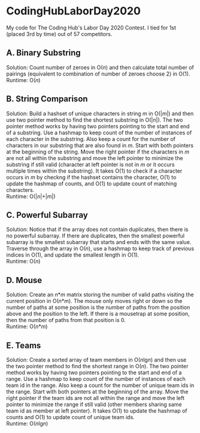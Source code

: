 # CodingHubLaborDay2020
My code for The Coding Hub's Labor Day 2020 Contest. I tied for 1st (placed 3rd by time) out of 57 competitors.

## A. Binary Substring
Solution: Count number of zeroes in O(*n*) and then calculate total number of pairings (equivalent to combination of number of zeroes choose 2) in O(1).\
Runtime: O(*n*)

## B. String Comparison
Solution: Build a hashset of unique characters in string *m* in O(|*m*|) and then use two pointer method to find the shortest substring in O(|*n*|). The two pointer method works by having two pointers pointing to the start and end of a substring. Use a hashmap to keep count of the number of instances of each character in the substring. Also keep a count for the number of characters in our substring that are also found in *m*. Start with both pointers at the beginning of the string. Move the right pointer if the characters in *m* are not all within the substring and move the left pointer to minimize the substring if still valid (character at left pointer is not in *m* or it occurs multiple times within the substring). It takes O(1) to check if a character occurs in *m* by checkng if the hashset contains the character, O(1) to update the hashmap of counts, and O(1) to update count of matching characters.\
Runtime: O(|*n*|+|*m*|)

## C. Powerful Subarray
Solution: Notice that if the array does not contain duplicates, then there is no powerful subarray. If there are duplicates, then the smallest powerful subarray is the smallest subarray that starts and ends with the same value. Traverse through the array in O(*n*), use a hashmap to keep track of previous indices in O(1), and update the smallest length in O(1).\
Runtime: O(*n*)

## D. Mouse
Solution: Create an *n*\**m* matrix storing the number of valid paths visiting the current position in O(*n*\**m*). The mouse only moves right or down so the number of paths at some position is the number of paths from the position above and the position to the left. If there is a mousetrap at some position, then the number of paths from that position is 0.\
Runtime: O(*n*\**m*)

## E. Teams
Solution: Create a sorted array of team members in O(*n*lg*n*) and then use the two pointer method to find the shortest range in O(*n*). The two pointer method works by having two pointers pointing to the start and end of a range. Use a hashmap to keep count of the number of instances of each team id in the range. Also keep a count for the number of unique team ids in the range. Start with both pointers at the beginning of the array. Move the right pointer if the team ids are not all within the range and move the left pointer to minimize the range if still valid (other members sharing same team id as member at left pointer). It takes O(1) to update the hashmap of counts and O(1) to update count of unique team ids.\
Runtime: O(*n*lg*n*)
